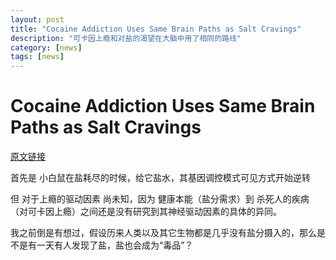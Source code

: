 ```yaml
---
layout: post
title: "Cocaine Addiction Uses Same Brain Paths as Salt Cravings"
description: "可卡因上瘾和对盐的渴望在大脑中用了相同的路线"
category: [news]
tags: [news]
---
```


# Cocaine Addiction Uses Same Brain Paths as Salt Cravings

[原文链接](https://news.nationalgeographic.com/news/2011/07/110719-salt-cocaine-cravings-addiction-genes-brains-science/)

首先是 小白鼠在盐耗尽的时候，给它盐水，其基因调控模式可见方式开始逆转

但 对于上瘾的驱动因素 尚未知，因为 健康本能（盐分需求）到 杀死人的疾病（对可卡因上瘾）之间还是没有研究到其神经驱动因素的具体的异同。

我之前倒是有想过，假设历来人类以及其它生物都是几乎没有盐分摄入的，那么是不是有一天有人发现了盐，盐也会成为“毒品”？
